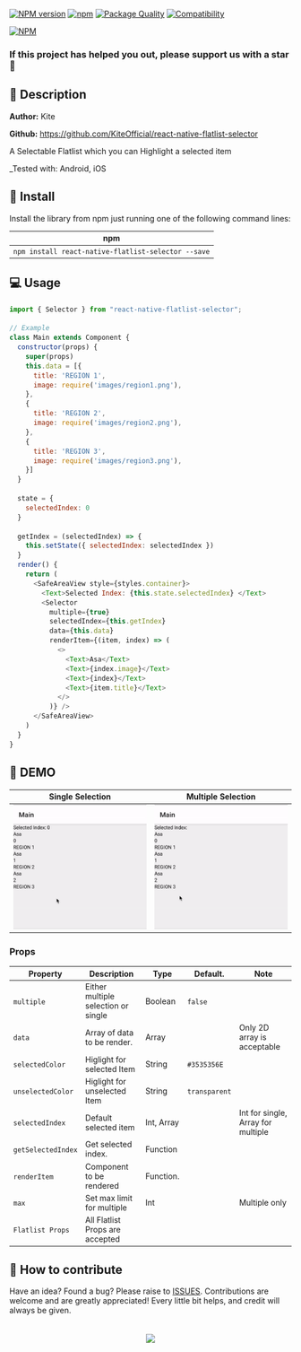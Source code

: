 [![NPM version](http://img.shields.io/npm/v/react-native-flatlist-selector.svg?style=flat-square)](http://npmjs.org/package/react-native-flatlist-selector)
[![npm](https://img.shields.io/npm/dy/react-native-flatlist-selector?style=flat-square)](http://npmjs.org/package/react-native-flatlist-selector)
[![Package Quality](https://npm.packagequality.com/shield/react-native-flatlist-selector.svg?style=flat-square)](https://packagequality.com/#?package=react-native-flatlist-selector)
[![Compatibility](https://img.shields.io/badge/platform-android%20%7C%20ios-blue.svg?style=flat-square)](http://npmjs.org/package/react-native-flatlist-selector)

[![NPM](https://nodei.co/npm/react-native-flatlist-selector.png?mini=true)](https://nodei.co/npm/react-native-flatlist-selector/)

### If this project has helped you out, please support us with a star 🌟

## 📘 Description

**Author:** Kite

**Github:** https://github.com/KiteOfficial/react-native-flatlist-selector

A Selectable Flatlist which you can Highlight a selected item

_Tested with: Android, iOS

## 📖 Install

Install the library from npm just running one of the following command lines:

| npm                                             |
| ----------------------------------------------- |
| `npm install react-native-flatlist-selector --save` |

## 💻 Usage

```javascript
import { Selector } from "react-native-flatlist-selector";

// Example
class Main extends Component {
  constructor(props) {
    super(props)
    this.data = [{
      title: 'REGION 1',
      image: require('images/region1.png'),
    },
    {
      title: 'REGION 2',
      image: require('images/region2.png'),
    },
    {
      title: 'REGION 3',
      image: require('images/region3.png'),
    }]
  }

  state = {
    selectedIndex: 0
  }

  getIndex = (selectedIndex) => {
    this.setState({ selectedIndex: selectedIndex })
  }
  render() {
    return (
      <SafeAreaView style={styles.container}>
        <Text>Selected Index: {this.state.selectedIndex} </Text>
        <Selector
          multiple={true}
          selectedIndex={this.getIndex}
          data={this.data}
          renderItem={(item, index) => (
            <>
              <Text>Asa</Text>
              <Text>{index.image}</Text>
              <Text>{index}</Text>
              <Text>{item.title}</Text>
            </>
          )} />
      </SafeAreaView>
    )
  }
}
```

## 🎥 DEMO

| Single Selection                              | Multiple Selection                            |
| --------------------------------------------- | --------------------------------------------- |
| <img src="src/assets/images/Example_1.gif" /> | <img src="src/assets/images/Example_2.gif" /> |

<!-- ## 💡 Props

Check the "[Props List](PROPS.md)" file to have the complete list of component props ordered by name. -->

### Props

| Property            | Description                                                                             | Type             | Default.      | Note                               |
| ------------------- | --------------------------------------------------------------------------------------- | ---------------- | ------------- | ---------------------------------- |
| `multiple`          | Either multiple selection or single                                                     | Boolean          | `false`       |                                    |
| `data`              | Array of data to be render.                                                             | Array            |               | Only 2D array is acceptable        |
| `selectedColor`     | Higlight for selected Item                                                              | String           | `#3535356E`   |                                    |
| `unselectedColor`   | Higlight for unselected Item                                                            | String           | `transparent` |                                    |
| `selectedIndex`     | Default selected item                                                                   | Int, Array       |               | Int for single, Array for multiple |
| `getSelectedIndex`  | Get selected index.                                                                     | Function         |               |                                    |
| `renderItem`        | Component to be rendered                                                                | Function.        |               |                                    |
| `max`               | Set max limit for multiple                                                              | Int              |               | Multiple only                      |
| `Flatlist Props`    | All Flatlist Props are accepted                                                         |                  |               |                                    |
## 🤔 How to contribute

Have an idea? Found a bug? Please raise to [ISSUES](https://github.com/KiteOfficial/react-native-flatlist-selector/issues).
Contributions are welcome and are greatly appreciated! Every little bit helps, and credit will always be given.

<p align="center">
    <br>
    <a href="https://nodei.co/npm/react-native-flatlist-selector/" rel="nofollow">
        <img align="center" src="https://nodei.co/npm/react-native-flatlist-selector.png?downloads=true&downloadRank=true" width="384">
    </a>
</p>
